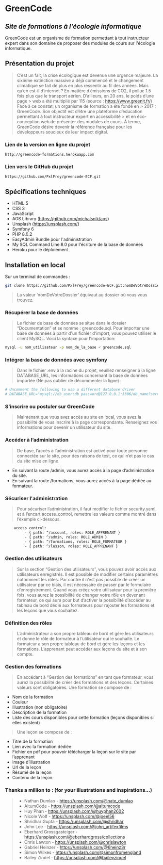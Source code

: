 # GreenCode

## _Site de formations à l'écologie informatique_

GreenCode est un organisme de formation permettant à tout instructeur expert dans son domaine de proposer des modules de  cours sur l'écologie informatique.

## Présentation du projet

> C’est un fait, la crise écologique est devenue une urgence majeure. La sixième extinction massive a déjà commencé et le changement climatique se fait de plus en plus ressentir au fil des années. Mais qu’en est-il d’internet ?
> En matière d’émissions de CO2, il pollue 1.5 fois plus que le transport aérien. D’ailleurs, en 20 ans, le poids d’une page > web a été multiplié par 115 (source : <https://www.greenit.fr/>) Face à ce constat, un organisme de formation a été fondé en > 2017 : GreenCode. Son objectif est d’être une plateforme d’éducation permettant à tout instructeur expert en accessibilité > et en éco-conception web de présenter des modules de cours.
> À terme, GreenCode désire devenir la référence française pour les développeurs soucieux de leur impact digital.

### Lien de la version en ligne du projet

    http://greencode-formations.herokuapp.com

### Lien vers le GitHub du projet

    https://github.com/PxlFrey/greencode-ECF.git

## Spécifications techniques

- HTML 5
- CSS 3
- JavaScript
- AOS Library (<https://github.com/michalsnik/aos>)
- Unsplash (<https://unsplash.com/>)
- Symfony 6
- PHP 8.0.2
- EasyAdmin Bundle pour l'administration
- My SQL Command Line 8.0 pour l'écriture de la base de données
- Heroku pour le déploiement

## Installation en local

Sur un terminal de commandes :

```sh
git clone https://github.com/PxlFrey/greencode-ECF.git:nomDeVotreDossier
```

> La valeur ‘nomDeVotreDossier’ équivaut au dossier où vous vous trouvez.

### Récupérer la base de données

> Le fichier de base de données se situe dans le dossier “Documentation” et se nomme : greencode.sql.
> Pour importer une base de données à partir d'un fichier d'import, vous pouvez utiliser le client MySQL. Voici la syntaxe pour l’importation:

```sh
mysql -u nom_utilisateur -p nom_de_la_base < greencode.sql
```

### Intégrer la base de données avec symfony

> Dans le fichier .env à la racine du projet, veuillez renseigner à la ligne DATABASE_URL, les informations concernant la base de données importée (Ne pas oublier de décommenter la ligne) :

```sh
# Uncomment the following to use a different database driver
# DATABASE_URL="mysql://db_user:db_password@127.0.0.1:3306/db_name?serverVersion=5.7"
```

### S’inscrire ou postuler sur GreenCode

> Maintenant que vous avez accès au site en local, vous avez la possibilité de vous inscrire à la page correspondante.
Renseignez vos informations pour devenir un utilisateur du site.

### Accéder à l’administration

> De base, l’accès à l’administration est activé pour toute personne connectée sur le site, pour des raisons de test, ce qui n’et pas le cas du site mise en ligne.

- En suivant la route /admin, vous aurez accès à la page d’administration du site.
- En suivant la route /formations, vous aurez accès à la page dédiée au formateur.

### Sécuriser l'administration

> Pour sécuriser l’administration, il faut modifier le fichier security.yaml, et à l’encart access_control, remettre les valeurs comme montré dans l’exemple ci-dessous.

```sh
    access_control:
         - { path: ^/account, roles: ROLE_APPRENANT }
         - { path: ^/admin, roles: ROLE_ADMIN } 
         - { path: ^/formations, roles: ROLE_FORMATEUR }
         - { path: ^/lesson, roles: ROLE_APPRENANT }
```

### Gestion des utilisateurs

> Sur la section “Gestion des utilisateurs”, vous pouvez avoir accès aux utilisateurs enregistrés. Il est possible de modifier certains paramètres notamment les rôles. Par contre il n’est pas possible de créer un utilisateur par ce biais, il est nécessaire de passer par le formulaire d’enregistrement.
> Quand vous créez votre utilisateur pour la première fois, vous aurez la possibilité de changer votre rôle en devenant formateur, ce qui aura pour but d’activer la possibilité d’accéder au tableau de bord dédié aux formateurs pour rajouter les formations et les leçons que vous souhaitez.

### Définition des rôles

> L’administrateur a son propre tableau de bord et gère les utilisateurs et donne le rôle de formateur à l’utilisateur qui le souhaite. Le formateur a son propre tableau de bord et gère les leçons et les formations. L’apprenant peut accéder aux leçons du site et à son compte.

### Gestion des formations

> En accédant à “Gestion des formations” en tant que formateur, vous aurez la possibilité de créer des formations et des leçons. Certaines valeurs sont obligatoires.
> Une formation se compose de :

- Nom de la formation
- Couleur
- Illustration (non obligatoire)
- Description de la formation
- Liste des cours disponibles pour cette formation (leçons disponibles si elles existent)

> Une leçon se compose de :

- Titre de la formation
- Lien avec la formation dédiée
- Fichier en pdf pour pouvoir télécharger la leçon sur le site par l’apprenant
- Image d’illustration
- Url de la leçon
- Résumé de la leçon
- Contenu de la leçon

### Thanks a million to :  (for your illustrations and inspirations...)

> - Nathan Dumlao - <https://unsplash.com/@nate_dumlao>
> - AltumCode - <https://unsplash.com/@altumcode>
> - Huy Phan - <https://unsplash.com/@huyphan2602>
> - Nicole Wolf - <https://unsplash.com/@joeel56>
> - Shridhar Gupta - <https://unsplash.com/@shridhar>
> - John Lee - <https://unsplash.com/@john_artifexfilms>
> - Eberhard Grossgasteiger - <https://unsplash.com/@eberhardgross/collections>
> - Chris Lawton - <https://unsplash.com/@chrislawton>
> - Gabriel Heinzer - <https://unsplash.com/@6heinz3r>
> - Simon Wilkes - <https://unsplash.com/@simonfromengland>
> - Bailey Zindel - <https://unsplash.com/@baileyzindel>
